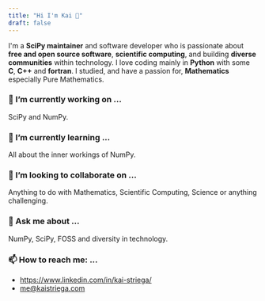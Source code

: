 ```yaml
---
title: "Hi I'm Kai 👋"
draft: false
---
```


I'm a **SciPy maintainer** and software developer who is passionate about **free and open source software**, **scientific computing**, and building **diverse communities** within technology.
I love coding mainly in **Python** with some **C**, **C++** and **fortran**. I studied, and have a passion for, **Mathematics** especially Pure Mathematics.

### 🔭 I’m currently working on ...

SciPy and NumPy.

### 🌱 I’m currently learning ...

All about the inner workings of NumPy.

### 👯 I’m looking to collaborate on ...

Anything to do with Mathematics, Scientific Computing, Science or anything challenging.

### 💬 Ask me about ...

NumPy, SciPy, FOSS and diversity in technology.

### 📫 How to reach me: ...

* https://www.linkedin.com/in/kai-striega/
* me@kaistriega.com